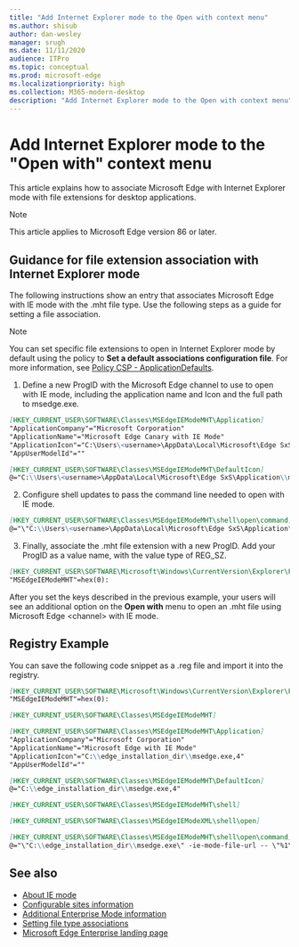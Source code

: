 ```yaml
---
title: "Add Internet Explorer mode to the Open with context menu"
ms.author: shisub
author: dan-wesley
manager: srugh
ms.date: 11/11/2020
audience: ITPro
ms.topic: conceptual
ms.prod: microsoft-edge
ms.localizationpriority: high
ms.collection: M365-modern-desktop
description: "Add Internet Explorer mode to the Open with context menu"
---
```


# Add Internet Explorer mode to the "Open with" context menu

This article explains how to associate Microsoft Edge with Internet Explorer mode with file extensions for desktop applications.

> [!NOTE]
> This article applies to Microsoft Edge version 86 or later.

## Guidance for file extension association with Internet Explorer mode

The following instructions show an entry that associates Microsoft Edge with IE mode with the .mht file type. Use the following steps as a guide for setting a file association.

> [!NOTE]
> You can set specific file extensions to open in Internet Explorer mode by default using the policy to **Set a default associations configuration file**. For more information, see [Policy CSP - ApplicationDefaults](https://docs.microsoft.com/windows/client-management/mdm/policy-csp-applicationdefaults#applicationdefaults-defaultassociationsconfiguration).

1. Define a new ProgID with the Microsoft Edge channel to use to open with IE mode, including the application name and Icon and the full path to msedge.exe.

```markdown
[HKEY_CURRENT_USER\SOFTWARE\Classes\MSEdgeIEModeMHT\Application]
"ApplicationCompany"="Microsoft Corporation"
"ApplicationName"="Microsoft Edge Canary with IE Mode"
"ApplicationIcon"="C:\Users\<username>\AppData\Local\Microsoft\Edge SxS\Application\\msedge.exe,4"
"AppUserModelId"=""
```

```markdown
[HKEY_CURRENT_USER\SOFTWARE\Classes\MSEdgeIEModeMHT\DefaultIcon]
@="C:\\Users\<username>\AppData\Local\Microsoft\Edge SxS\Application\\msedge.exe,4"
```

2. Configure shell updates to pass the command line needed to open with IE mode.

```markdown
[HKEY_CURRENT_USER\SOFTWARE\Classes\MSEdgeIEModeMHT\shell\open\command]
@="\"C:\\Users\<username>\AppData\Local\Microsoft\Edge SxS\Application\\msedge.exe\" -ie-mode-file-url -- \"%1\""
```

3. Finally, associate the .mht file extension with a new ProgID. Add your ProgID as a value name, with the value type of REG_SZ.

```markdown
[HKEY_CURRENT_USER\SOFTWARE\Microsoft\Windows\CurrentVersion\Explorer\FileExts\.mht\OpenWithProgids]
"MSEdgeIEModeMHT"=hex(0):
```

After you set the keys described in the previous example, your users will see an additional option on the **Open with** menu to open an .mht file using Microsoft Edge \<channel\> with IE mode.

## Registry Example

You can save the following code snippet as a .reg file and import it into the registry.

```markdown
[HKEY_CURRENT_USER\SOFTWARE\Microsoft\Windows\CurrentVersion\Explorer\FileExts\.mht\OpenWithProgids]
"MSEdgeIEModeMHT"=hex(0):

[HKEY_CURRENT_USER\SOFTWARE\Classes\MSEdgeIEModeMHT]

[HKEY_CURRENT_USER\SOFTWARE\Classes\MSEdgeIEModeMHT\Application]
"ApplicationCompany"="Microsoft Corporation"
"ApplicationName"="Microsoft Edge with IE Mode"
"ApplicationIcon"="C:\\edge_installation_dir\\msedge.exe,4"
"AppUserModelId"=""

[HKEY_CURRENT_USER\SOFTWARE\Classes\MSEdgeIEModeMHT\DefaultIcon]
@="C:\\edge_installation_dir\\msedge.exe,4"

[HKEY_CURRENT_USER\SOFTWARE\Classes\MSEdgeIEModeMHT\shell]

[HKEY_CURRENT_USER\SOFTWARE\Classes\MSEdgeIEModeXML\shell\open]

[HKEY_CURRENT_USER\SOFTWARE\Classes\MSEdgeIEModeMHT\shell\open\command]
@="\"C:\\edge_installation_dir\\msedge.exe\" -ie-mode-file-url -- \"%1\""

```

## See also

- [About IE mode](https://docs.microsoft.com/deployedge/edge-ie-mode)
- [Configurable sites information](https://docs.microsoft.com/deployedge/edge-learnmore-configurable-sites-ie-mode)
- [Additional Enterprise Mode information](https://docs.microsoft.com/internet-explorer/ie11-deploy-guide/enterprise-mode-overview-for-ie11)
- [Setting file type associations](https://docs.microsoft.com/windows/win32/shell/fa-file-types)
- [Microsoft Edge Enterprise landing page](https://aka.ms/EdgeEnterprise)
